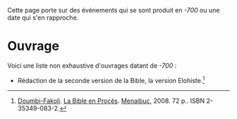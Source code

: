 <!-- TITLE: -700 -->
<!-- SUBTITLE: Événements s'étant produit en -700 -->

Cette page porte sur des événements qui se sont produit en *-700* ou une date qui s'en rapproche.

# Ouvrage
Voici une liste non exhaustive d'ouvrages datant de *-700* :
* Rédaction de la seconde version de la Bible, la version Elohiste.[^1]


[^1]: [Doumbi-Fakoli](/personnalite/homme/polymathe/afrique/nord-ouest/pays/mali/doumbi-fakoli). [La Bible en Procès](/ouvrage/documentaire/la-bible-en-proces). [Menaibuc](/organisme/editeur/menaibuc), 2008. 72 p.. ISBN 2-35349-083-2.